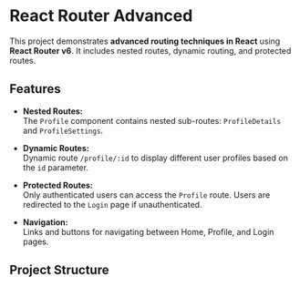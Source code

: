 # React Router Advanced

This project demonstrates **advanced routing techniques in React** using **React Router v6**. It includes nested routes, dynamic routing, and protected routes.

## Features

- **Nested Routes:**  
  The `Profile` component contains nested sub-routes: `ProfileDetails` and `ProfileSettings`.

- **Dynamic Routes:**  
  Dynamic route `/profile/:id` to display different user profiles based on the `id` parameter.

- **Protected Routes:**  
  Only authenticated users can access the `Profile` route. Users are redirected to the `Login` page if unauthenticated.

- **Navigation:**  
  Links and buttons for navigating between Home, Profile, and Login pages.

## Project Structure

